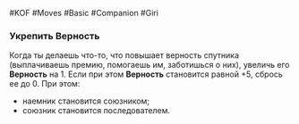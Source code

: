 #KOF #Moves #Basic #Companion #Giri 

### Укрепить Верность  
Когда ты делаешь что-то, что повышает верность спутника (выплачиваешь премию, помогаешь им, заботишься  о них), увеличь его **Верность** на 1. Если при этом **Верность**  становится равной +5, сбрось ее до 0. При этом:  
-  наемник становится союзником;  
-  союзник становится последователем. 